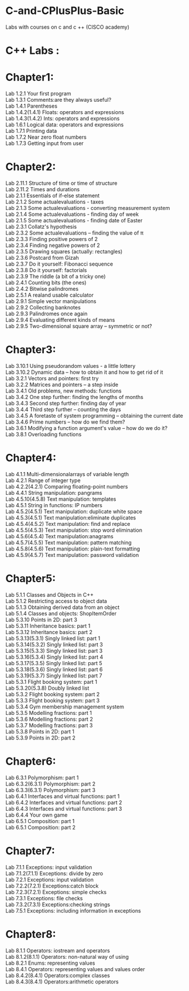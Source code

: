 # C-and-CPlusPlus-Basic
Labs with courses on c and c ++ (CISCO academy)
# C++ Labs :
# Chapter1:
Lab 1.2.1 Your first program<br /> 
Lab 1.3.1 Comments:are they always useful?<br />
Lab 1.4.1 Parentheses<br />
Lab 1.4.2(1.4.1) Floats: operators and expressions<br /> 
Lab 1.4.3(1.4.2) Ints: operators and expressions<br /> 
Lab 1.6.1 Logical data: operators and expressions<br /> 
Lab 1.7.1 Printing data<br />
Lab 1.7.2 Near zero float numbers<br /> 
Lab 1.7.3 Getting input from user<br />

# Chapter2:
Lab 2.11.1 Structure of time or time of structure<br /> 
Lab 2.11.2 Times and durations<br /> 
Lab 2.1.1 Essentials of if-else statement<br /> 
Lab 2.1.2 Some actualevaluations - taxes<br /> 
Lab 2.1.3 Some actualevaluations - converting measurement system <br />
Lab 2.1.4 Some actualevaluations - finding day of week <br />
Lab 2.1.5 Some actualevaluations - finding date of Easter<br /> 
Lab 2.3.1 Collatz's hypothesis <br />
Lab 2.3.2 Some actualevaluations – finding the value of π <br />
Lab 2.3.3 Finding positive powers of 2 <br />
Lab 2.3.4 Finding negative powers of 2 <br />
Lab 2.3.5 Drawing squares (actually: rectangles)<br /> 
Lab 2.3.6 Postcard from Gizah <br />
Lab 2.3.7 Do it yourself: Fibonacci sequence<br /> 
Lab 2.3.8 Do it yourself: factorials <br />
Lab 2.3.9 The riddle (a bit of a tricky one)<br /> 
Lab 2.4.1 Counting bits (the ones) <br />
Lab 2.4.2 Bitwise palindromes <br />
Lab 2.5.1 A realand usable calculator <br />
Lab 2.9.1 Simple vector manipulations <br />
Lab 2.9.2 Collecting banknotes <br />
Lab 2.9.3 Palindromes once again<br /> 
Lab 2.9.4 Evaluating different kinds of means <br />
Lab 2.9.5 Two-dimensional square array – symmetric or not? <br />

# Chapter3:
Lab 3.10.1 Using pseudorandom values - a little lottery <br />
Lab 3.10.2 Dynamic data – how to obtain it and how to get rid of it <br />
Lab 3.2.1 Vectors and pointers: first try <br />
Lab 3.2.2 Matrices and pointers – a step inside <br />
Lab 3.4.1 Old problems, new methods: functions <br />
Lab 3.4.2 One step further: finding the lengths of months <br />
Lab 3.4.3 Second step further: finding day of year <br />
Lab 3.4.4 Third step further – counting the days <br />
Lab 3.4.5 A foretaste of system programming – obtaining the current date <br />
Lab 3.4.6 Prime numbers – how do we find them? <br />
Lab 3.6.1 Modifying a function argument's value – how do we do it? <br />
Lab 3.8.1 Overloading functions <br />

# Chapter4:
Lab 4.1.1 Multi-dimensionalarrays of variable length <br />
Lab 4.2.1 Range of integer type <br />
Lab 4.2.2(4.2.1) Comparing floating-point numbers <br />
Lab 4.4.1 String manipulation: pangrams <br />
Lab 4.5.10(4.5.8) Text manipulation: templates<br /> 
Lab 4.5.1 String in functions: IP numbers <br />
Lab 4.5.2(4.5.1) Text manipulation: duplicate white space<br /> 
Lab 4.5.3(4.5.1) Text manipulation:eliminate duplicates<br /> 
Lab 4.5.4(4.5.2) Text manipulation: find and replace <br />
Lab 4.5.5(4.5.3) Text manipulation: stop word elimination <br />
Lab 4.5.6(4.5.4) Text manipulation:anagrams <br />
Lab 4.5.7(4.5.5) Text manipulation: pattern matching <br />
Lab 4.5.8(4.5.6) Text manipulation: plain-text formatting<br /> 
Lab 4.5.9(4.5.7) Text manipulation: password validation <br />

# Chapter5:
Lab 5.1.1 Classes and Objects in C++ <br />
Lab 5.1.2 Restricting access to object data <br />
Lab 5.1.3 Obtaining derived data from an object <br />
Lab 5.1.4 Classes and objects: ShopItemOrder <br />
Lab 5.3.10 Points in 2D: part 3 <br />
Lab 5.3.11 Inheritance basics: part 1 <br />
Lab 5.3.12 Inheritance basics: part 2 <br />
Lab 5.3.13(5.3.1) Singly linked list: part 1 <br />
Lab 5.3.14(5.3.2) Singly linked list: part 3 <br />
Lab 5.3.15(5.3.3) Singly linked list: part 3 <br />
Lab 5.3.16(5.3.4) Singly linked list: part 4 <br />
Lab 5.3.17(5.3.5) Singly linked list: part 5 <br />
Lab 5.3.18(5.3.6) Singly linked list: part 6 <br />
Lab 5.3.19(5.3.7) Singly linked list: part 7 <br />
Lab 5.3.1 Flight booking system: part 1 <br />
Lab 5.3.20(5.3.8) Doubly linked list <br />
Lab 5.3.2 Flight booking system: part 2 <br />
Lab 5.3.3 Flight booking system: part 3 <br />
Lab 5.3.4 Gym membership management system <br />
Lab 5.3.5 Modelling fractions: part 1 <br />
Lab 5.3.6 Modelling fractions: part 2 <br />
Lab 5.3.7 Modelling fractions: part 3 <br />
Lab 5.3.8 Points in 2D: part 1 <br />
Lab 5.3.9 Points in 2D: part 2 <br />

# Chapter6:
Lab 6.3.1 Polymorphism: part 1 <br />
Lab 6.3.2(6.3.1) Polymorphism: part 2 <br />
Lab 6.3.3(6.3.1) Polymorphism: part 3<br /> 
Lab 6.4.1 Interfaces and virtual functions: part 1<br /> 
Lab 6.4.2 Interfaces and virtual functions: part 2 <br />
Lab 6.4.3 Interfaces and virtual functions: part 3 <br />
Lab 6.4.4 Your own game <br />
Lab 6.5.1 Composition: part 1 <br />
Lab 6.5.1 Composition: part 2 <br />

# Chapter7:
Lab 7.1.1 Exceptions: input validation <br />
Lab 7.1.2(7.1.1) Exceptions: divide by zero <br />
Lab 7.2.1 Exceptions: input validation <br />
Lab 7.2.2(7.2.1) Exceptions:catch block <br />
Lab 7.2.3(7.2.1) Exceptions: simple checks <br />
Lab 7.3.1 Exceptions: file checks <br />
Lab 7.3.2(7.3.1) Exceptions:checking strings <br />
Lab 7.5.1 Exceptions: including information in exceptions <br />

# Chapter8:
Lab 8.1.1 Operators: iostream and operators <br />
Lab 8.1.2(8.1.1) Operators: non-natural way of using <br />
Lab 8.2.1 Enums: representing values <br />
Lab 8.4.1 Operators: representing values and values order <br />
Lab 8.4.2(8.4.1) Operators:complex classes <br />
Lab 8.4.3(8.4.1) Operators:arithmetic operators <br />

